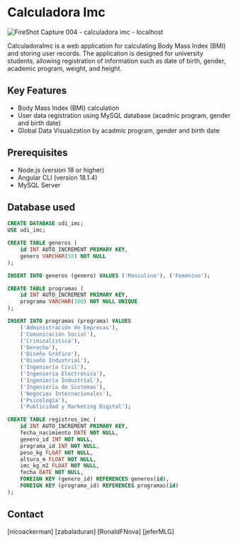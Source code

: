 # Calculadora Imc
![FireShot Capture 004 - calculadora imc - localhost](https://github.com/user-attachments/assets/79542b78-2339-4285-8f6b-8f3b4d7afc6d)

CalculadoraImc is a web application for calculating Body Mass Index (BMI) and storing user records. The application is designed for university students, allowing registration of information such as date of birth, gender, academic program, weight, and height.

## Key Features
- Body Mass Index (BMI) calculation
- User data registration using MySQL database (acadmic program, gender and birth date)
- Global Data Visualization by acadmic program, gender and birth date

## Prerequisites
- Node.js (version 18 or higher)
- Angular CLI (version 18.1.4)
- MySQL Server

## Database used
```sql
CREATE DATABASE udi_imc;
USE udi_imc;

CREATE TABLE generos (
    id INT AUTO_INCREMENT PRIMARY KEY,
    genero VARCHAR(50) NOT NULL
);

INSERT INTO generos (genero) VALUES ('Masculino'), ('Femenino');

CREATE TABLE programas (
    id INT AUTO_INCREMENT PRIMARY KEY,
    programa VARCHAR(100) NOT NULL UNIQUE
);

INSERT INTO programas (programa) VALUES 
    ('Administración de Empresas'),
    ('Comunicación Social'),
    ('Criminalística'),
    ('Derecho'),
    ('Diseño Gráfico'),
    ('Diseño Industrial'),
    ('Ingeniería Civil'),
    ('Ingeniería Electrónica'),
    ('Ingeniería Industrial'),
    ('Ingeniería de Sistemas'),
    ('Negocios Internacionales'),
    ('Psicología'),
    ('Publicidad y Marketing Digital');

CREATE TABLE registros_imc (
    id INT AUTO_INCREMENT PRIMARY KEY,
    fecha_nacimiento DATE NOT NULL,
    genero_id INT NOT NULL,
    programa_id INT NOT NULL,
    peso_kg FLOAT NOT NULL,
    altura_m FLOAT NOT NULL,
    imc_kg_m2 FLOAT NOT NULL,
    fecha DATE NOT NULL,
    FOREIGN KEY (genero_id) REFERENCES generos(id),
    FOREIGN KEY (programa_id) REFERENCES programas(id)
);
```

## Contact
[nicoackerman]
[zabaladuran]
[RonaldFNova]
[jeferMLG]
